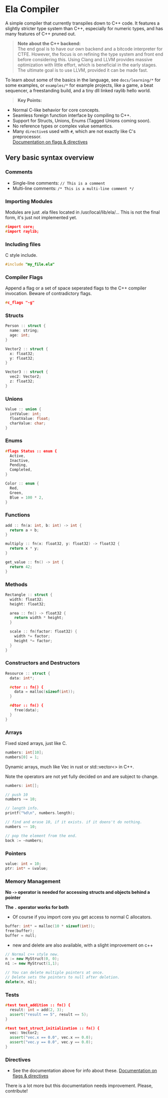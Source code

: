 
# Ela Compiler

A simple compiler that currently transpiles down to C++ code. It features a slightly stricter type system than C++, especially for numeric types, and has many features of C++ pruned out.

> **Note about the C++ backend:**  
> The end goal is to have our own backend and a bitcode interpreter for CTFE. However, the focus is on refining the type system and front end before considering this. Using Clang and LLVM provides massive optimization with little effort, which is beneficial in the early stages. The ultimate goal is to use LLVM, provided it can be made fast.

To learn about some of the basics in the language, see `docs/learning/*` for some examples, or `examples/*` for example projects, like a game, a beat sequencer, a freestanding build, and a tiny dll linked raylib hello world.

> **Key Points:**

- Normal C-like behavior for core concepts.
- Seamless foreign function interface by compiling to C++.
- Support for Structs, Unions, Enums (Tagged Unions coming soon).
- No reference types or complex value semantics.
- Many `directive`s used with `#`, which are not exactly like C's preprocessor.  
  [Documentation on flags & directives](docs/flags)


## Very basic syntax overview

### Comments

- Single-line comments: `// This is a comment`
- Multi-line comments: `/* This is a multi-line comment */`

### Importing Modules

Modules are just .ela files located in /usr/local/lib/ela/...
This is not the final form, it's just not implemented yet.

```cpp
#import core;
#import raylib;
```

### Including files
C style include.
```cpp
#include "my_file.ela"
```

### Compiler Flags

Append a flag or a set of space seperated flags to the C++ compiler invocation.
Beware of contradictory flags.

```cpp
#c_flags "-g"
```

### Structs

```cpp
Person :: struct {
  name: string;
  age: int;
}

Vector2 :: struct {
  x: float32;
  y: float32;
}

Vector3 :: struct {
  vec2: Vector2;
  z: float32;
}
```

### Unions

```cpp
Value :: union {
  intValue: int;
  floatValue: float;
  charValue: char;
}
```

### Enums

```cpp
#flags Status :: enum {
  Active,
  Inactive,
  Pending,
  Completed,
}

Color :: enum {
  Red,
  Green,
  Blue = 100 * 2,
}
```

### Functions

```cpp
add :: fn(a: int, b: int) -> int {
  return a + b;
}

multiply :: fn(x: float32, y: float32) -> float32 {
  return x * y;
}

get_value :: fn() -> int {
  return 42;
}
```

### Methods

```cpp
Rectangle :: struct {
  width: float32;
  height: float32;

  area :: fn() -> float32 {
    return width * height;
  }

  scale :: fn(factor: float32) {
    width *= factor;
    height *= factor;
  }
}
```

### Constructors and Destructors

```cpp
Resource :: struct {
  data: int*;

  #ctor :: fn() {
    data = malloc(sizeof(int));
  }

  #dtor :: fn() {
    free(data);
  }
}
```

### Arrays


Fixed sized arrays, just like C.
```cpp
numbers: int[10];
numbers[0] = 1;
```
Dynamic arrays, much like Vec in rust or std::vector<> in C++.

Note the operators are not yet fully decided on and are subject to change.
```cpp
numbers: int[];

// push 10
numbers ~= 10;

// length info.
printf("%d\n", numbers.length);

// find and erase 10, if it exists. if it doens't do nothing.
numbers ~~ 10;

// pop the element from the end.
back := ~numbers;

```


### Pointers

```cpp
value: int = 10;
ptr: int* = &value;
```

### Memory Management

**No `->` operator is needed for accessing structs and objects behind a pointer**

**The `.` operator works for both**

- Of course if you import core you get access to normal C allocators.
```cpp
buffer: int* = malloc(10 * sizeof(int));
free(buffer);
buffer = null;
```

- new and delete are also available, with a slight improvement on c++
```cpp
// Normal c++ style new.
n := new MyStruct(0, 0);
n1 := new MyStruct(1,1);

// You can delete multiple pointers at once.
// Delete sets the pointers to null after deletion.
delete(n, n1);
```



### Tests

```cpp
#test test_addition :: fn() {
  result: int = add(2, 3);
  assert("result == 5", result == 5);
}

#test test_struct_initialization :: fn() {
  vec: Vector2;
  assert("vec.x == 0.0", vec.x == 0.0);
  assert("vec.y == 0.0", vec.y == 0.0);
}
```

### Directives
- See the documentation above for info about these. [Documentation on flags  & directives](docs/flags)


There is a lot more but this documentation needs improvement. Please, contribute!
